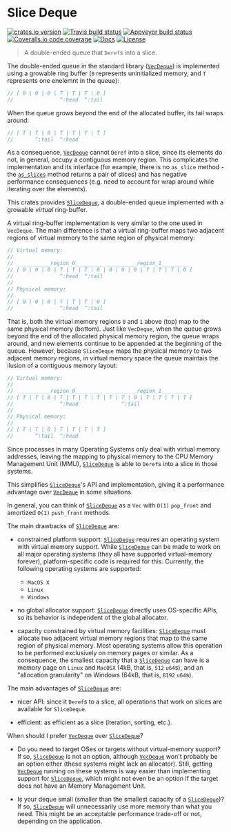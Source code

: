 # Slice Deque

[![crates.io version][crate-shield]][crate] [![Travis build status][travis-shield]][travis] [![Appveyor build status][appveyor-shield]][appveyor] [![Coveralls.io code coverage][coveralls-shield]][coveralls] [![Docs][docs-shield]][docs] [![License][license-shield]][license]

> A double-ended queue that `Deref`s into a slice.

The double-ended queue in the standard library ([`VecDeque`]) is implemented
using a growable ring buffer (`0` represents uninitialized memory, and `T`
represents one enelemnt in the queue):

```rust
// [ 0 | 0 | 0 | T | T | T | 0 ]
//               ^:head  ^:tail
```

When the queue grows beyond the end of the allocated buffer, its tail wraps
around:

```rust
// [ T | T | 0 | T | T | T | T ]
//       ^:tail  ^:head
```

As a consequence, [`VecDeque`] cannot `Deref` into a slice, since its elements
do not, in general, occupy a contiguous memory region. This complicates the
implementation and its interface (for example, there is no `as_slice` method -
the [`as_slices`] method returns a pair of slices) and has negative performance
consequences (e.g. need to account for wrap around while iterating over the
elements).

This crates provides [`SliceDeque`], a double-ended queue implemented with
a growable *virtual* ring-buffer.

A virtual ring-buffer implementation is very similar to the one used in
`VecDeque`. The main difference is that a virtual ring-buffer maps two
adjacent regions of virtual memory to the same region of physical memory:

```rust
// Virtual memory:
//
//  __________region_0_________ __________region_1_________
// [ 0 | 0 | 0 | T | T | T | 0 | 0 | 0 | 0 | T | T | T | 0 ]
//               ^:head  ^:tail
//
// Physical memory:
//
// [ 0 | 0 | 0 | T | T | T | 0 ]
//               ^:head  ^:tail
```

That is, both the virtual memory regions `0` and `1` above (top) map to the same
physical memory (bottom). Just like `VecDeque`, when the queue grows beyond the
end of the allocated physical memory region, the queue wraps around, and new
elements continue to be appended at the beginning of the queue. However, because
`SliceDeque` maps the physical memory to two adjacent memory regions, in virtual
memory space the queue maintais the ilusion of a contiguous memory layout:

```rust
// Virtual memory:
//
//  __________region_0_________ __________region_1_________
// [ T | T | 0 | T | T | T | T | T | T | 0 | T | T | T | T ]
//               ^:head              ^:tail
//
// Physical memory:
//
// [ T | T | 0 | T | T | T | T ]
//       ^:tail  ^:head
```

Since processes in many Operating Systems only deal with virtual memory
addresses, leaving the mapping to physical memory to the CPU Memory Management
Unit (MMU), [`SliceDeque`] is able to `Deref`s into a slice in those systems.

This simplifies [`SliceDeque`]'s API and implementation, giving it a performance
advantage over [`VecDeque`] in some situations. 

In general, you can think of [`SliceDeque`] as a `Vec` with `O(1)` `pop_front`
and amortized `O(1)` `push_front` methods.

The main drawbacks of [`SliceDeque`] are:

* constrained platform support: [`SliceDeque`] requires an operating system with
virtual memory support. While [`SliceDeque`] can be made to work on all major
operating systems (they all have supported virtual-memory forever),
platform-specific code is required for this. Currently, the following operating
systems are supported:

    * `MacOS X`
    * `Linux`
    * `Windows`

* no global allocator support: [`SliceDeque`] directly uses OS-specific APIs, so
its behavior is independent of the global allocator.

* capacity constrained by virtual memory facilities: [`SliceDeque`] must
allocate two adjacent virtual memory regions that map to the same region of
physical memory. Most operating systems allow this operation to be performed
exclusively on memory pages or similar. As a consequence, the smallest capacity
that a [`SliceDeque`] can have is a memory page on `Linux` and `MacOSX` (4kB,
that is, `512` `u64`s), and an "allocation granularity" on Windows (64kB, that
is, `8192` `u64`s).

The main advantages of [`SliceDeque`] are:

* nicer API: since it `Deref`s to a slice, all operations that work on
slices are available for `SliceDeque`.

* efficient: as efficient as a slice (iteration, sorting, etc.).

When should I prefer [`VecDeque`] over [`SliceDeque`]? 

* Do you need to target OSes or targets without virtual-memory support? If so,
  [`SliceDeque`] is not an option, although [`VecDeque`] won't probably be an
  option either (these systems might lack an allocator). Still, getting
  [`VecDeque`] running on these systems is way easier than implementing support
  for [`SliceDeque`], which might not even be an option if the target does not
  have an Memory Management Unit.

* Is your deque small (smaller than the smallest capacity of a [`SliceDeque`])?
  If so, [`SliceDeque`] will unnecessarily use more memory than what you need.
  This might be an acceptable performance trade-off or not, depending on the
  application.

[`VecDeque`]: https://doc.rust-lang.org/std/collections/struct.VecDeque.html
[`as_slices`]: https://doc.rust-lang.org/std/collections/struct.VecDeque.html#method.as_slices
[`SliceDeque`]: struct.SliceDeque.html

[travis-shield]: https://img.shields.io/travis/gnzlbg/slice_deque.svg?style=flat-square
[travis]: https://travis-ci.org/gnzlbg/slice_deque
[appveyor-shield]: https://ci.appveyor.com/api/projects/status/do5lv0m61efb7wrb/branch/master?svg=truehttps://img.shields.io/appveyor/ci/gnzlbg/slice_deque.svg?style=flat-square
[appveyor]: https://ci.appveyor.com/project/gnzlbg/slice-deque/branch/master
[coveralls-shield]: https://img.shields.io/coveralls/gnzlbg/slice_deque.svg?style=flat-square
[coveralls]: https://coveralls.io/github/gnzlbg/slice_deque
[docs-shield]: https://img.shields.io/badge/docs-online-blue.svg?style=flat-square
[docs]: https://gnzlbg.github.io/slice_deque
[license-shield]: https://img.shields.io/badge/License-MIT%2FApache2.0-green.svg?style=flat-square
[license]: https://github.com/gnzlbg/slice_deque/blob/master/license.md
[crate-shield]: https://img.shields.io/crates/v/slice_deque.svg?style=flat-square
[crate]: https://crates.io/crates/slice_deque
